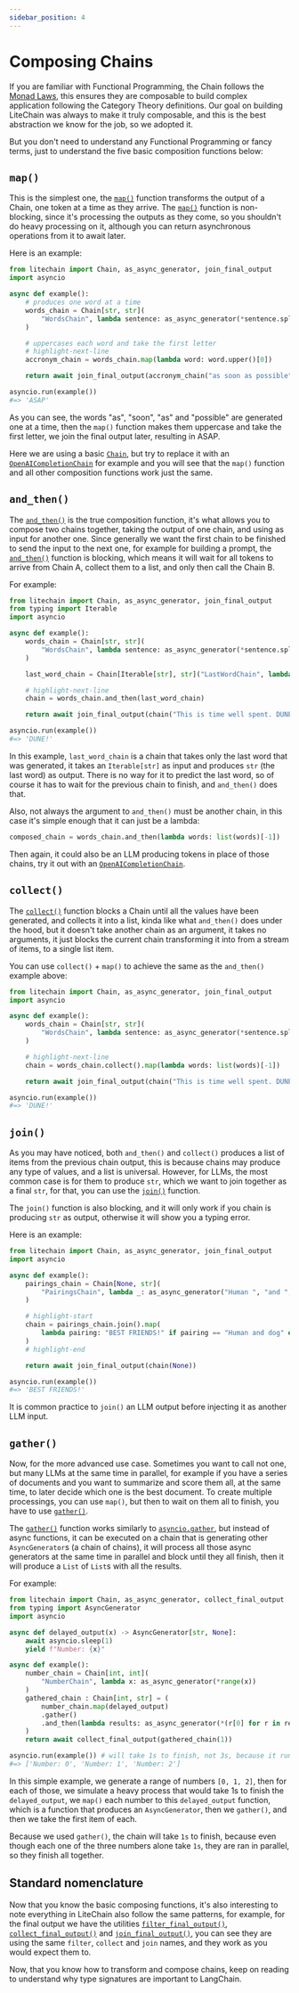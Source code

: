```yaml
---
sidebar_position: 4
---
```


# Composing Chains

If you are familiar with Functional Programming, the Chain follows the [Monad Laws](https://wiki.haskell.org/Monad_laws), this ensures they are composable to build complex application following the Category Theory definitions. Our goal on building LiteChain was always to make it truly composable, and this is the best abstraction we know for the job, so we adopted it.

But you don't need to understand any Functional Programming or fancy terms, just to understand the five basic composition functions below:

## `map()`

This is the simplest one, the [`map()`](pathname:///reference/litechain/index.html#litechain.Chain.map) function transforms the output of a Chain, one token at a time as they arrive. The [`map()`](pathname:///reference/litechain/index.html#litechain.Chain.map) function is non-blocking, since it's processing the outputs as they come, so you shouldn't do heavy processing on it, although you can return asynchronous operations from it to await later.

Here is an example:

```python
from litechain import Chain, as_async_generator, join_final_output
import asyncio

async def example():
    # produces one word at a time
    words_chain = Chain[str, str](
        "WordsChain", lambda sentence: as_async_generator(*sentence.split(" "))
    )

    # uppercases each word and take the first letter
    # highlight-next-line
    accronym_chain = words_chain.map(lambda word: word.upper()[0])

    return await join_final_output(accronym_chain("as soon as possible"))

asyncio.run(example())
#=> 'ASAP'
```

As you can see, the words "as", "soon", "as" and "possible" are generated one at a time, then the `map()` function makes them uppercase and take the first letter, we join the final output later, resulting in ASAP.

Here we are using a basic [`Chain`](pathname:///reference/litechain/index.html#chain), but try to replace it with an [`OpenAICompletionChain`](pathname:///reference/litechain/contrib/index.html#litechain.contrib.OpenAICompletionChain) for example and you will see that the `map()` function and all other composition functions work just the same.

## `and_then()`

The [`and_then()`](pathname:///reference/litechain/index.html#litechain.Chain.and_then) is the true composition function, it's what
allows you to compose two chains together, taking the output of one chain, and using as input for another one. Since generally we want the first chain to be finished to send the input to the next one, for example for building a prompt, the [`and_then()`](pathname:///reference/litechain/index.html#litechain.Chain.and_then) function is blocking, which means it will wait for all tokens
to arrive from Chain A, collect them to a list, and only then call the Chain B.

For example:

```python
from litechain import Chain, as_async_generator, join_final_output
from typing import Iterable
import asyncio

async def example():
    words_chain = Chain[str, str](
        "WordsChain", lambda sentence: as_async_generator(*sentence.split(" "))
    )

    last_word_chain = Chain[Iterable[str], str]("LastWordChain", lambda words: list(words)[-1])

    # highlight-next-line
    chain = words_chain.and_then(last_word_chain)

    return await join_final_output(chain("This is time well spent. DUNE!"))

asyncio.run(example())
#=> 'DUNE!'
```

In this example, `last_word_chain` is a chain that takes only the last word that was generated, it takes an `Iterable[str]` as input and produces `str` (the last word) as output. There is no way for it to predict the last word, so of course it has to wait for the previous chain to finish, and `and_then()` does that.

Also, not always the argument to `and_then()` must be another chain, in this case it's simple enough that it can just be a lambda:

```python
composed_chain = words_chain.and_then(lambda words: list(words)[-1])
```

Then again, it could also be an LLM producing tokens in place of those chains, try it out with an [`OpenAICompletionChain`](pathname:///reference/litechain/contrib/index.html#litechain.contrib.OpenAICompletionChain).

## `collect()`

The [`collect()`](pathname:///reference/litechain/index.html#litechain.Chain.collect) function blocks a Chain until all the values have been generated, and collects it into a list, kinda like what `and_then()` does under the hood, but it doesn't take another chain as an argument, it takes no arguments, it just blocks the current chain transforming it into from a stream of items, to a single list item.

You can use `collect()` + `map()` to achieve the same as the `and_then()` example above:

```python
from litechain import Chain, as_async_generator, join_final_output
import asyncio

async def example():
    words_chain = Chain[str, str](
        "WordsChain", lambda sentence: as_async_generator(*sentence.split(" "))
    )

    # highlight-next-line
    chain = words_chain.collect().map(lambda words: list(words)[-1])

    return await join_final_output(chain("This is time well spent. DUNE!"))

asyncio.run(example())
#=> 'DUNE!'
```

## `join()`

As you may have noticed, both `and_then()` and `collect()` produces a list of items from the previous chain output, this is because chains may produce any type of values, and a list is universal. However, for LLMs, the most common case is for them to produce `str`, which we want to join together as a final `str`, for that, you can use the [`join()`](pathname:///reference/litechain/index.html#litechain.Chain.join) function.

The `join()` function is also blocking, and it will only work if you chain is producing `str` as output, otherwise it will show you a typing error.

Here is an example:

```python
from litechain import Chain, as_async_generator, join_final_output
import asyncio

async def example():
    pairings_chain = Chain[None, str](
        "PairingsChain", lambda _: as_async_generator("Human ", "and ", "dog")
    )

    # highlight-start
    chain = pairings_chain.join().map(
        lambda pairing: "BEST FRIENDS!" if pairing == "Human and dog" else "meh"
    )
    # highlight-end

    return await join_final_output(chain(None))

asyncio.run(example())
#=> 'BEST FRIENDS!'
```

It is common practice to `join()` an LLM output before injecting it as another LLM input.

## `gather()`

Now, for the more advanced use case. Sometimes you want to call not one, but many LLMs at the same time in parallel, for example if you have a series of documents and you want to summarize and score them all, at the same time, to later decide which one is the best document. To create multiple processings, you can use `map()`, but then to wait on them all to finish, you have to use [`gather()`](pathname:///reference/litechain/index.html#litechain.Chain.gather).

The [`gather()`](pathname:///reference/litechain/index.html#litechain.Chain.gather) function works similarly to [`asyncio.gather`](https://docs.python.org/3/library/asyncio-task.html#asyncio.gather), but instead of async functions, it can be executed on a chain that is generating other `AsyncGenerator`s (a chain of chains), it will process all those async generators at the same time in parallel and block until they all finish, then it will produce a `List` of `List`s with all the results.

For example:

```python
from litechain import Chain, as_async_generator, collect_final_output
from typing import AsyncGenerator
import asyncio

async def delayed_output(x) -> AsyncGenerator[str, None]:
    await asyncio.sleep(1)
    yield f"Number: {x}"

async def example():
    number_chain = Chain[int, int](
        "NumberChain", lambda x: as_async_generator(*range(x))
    )
    gathered_chain : Chain[int, str] = (
        number_chain.map(delayed_output)
        .gather()
        .and_then(lambda results: as_async_generator(*(r[0] for r in results)))
    )
    return await collect_final_output(gathered_chain(1))

asyncio.run(example()) # will take 1s to finish, not 3s, because it runs in parallel
#=> ['Number: 0', 'Number: 1', 'Number: 2']
```

In this simple example, we generate a range of numbers `[0, 1, 2]`, then for each of those, we simulate a heavy process that would take 1s to finish the `delayed_output`, we `map()` each number to this `delayed_output` function, which is a function that produces an `AsyncGenerator`, then we `gather()`, and then we take the first item of each.

Because we used `gather()`, the chain will take `1s` to finish, because even though each one of the three numbers alone take `1s`, they are ran in parallel, so they finish all together.

## Standard nomenclature

Now that you know the basic composing functions, it's also interesting to note everything in LiteChain also follow the same patterns, for example, for the final output we have the utilities [`filter_final_output()`](pathname:///reference/litechain/index.html#litechain.filter_final_output), [`collect_final_output()`](pathname:///reference/litechain/index.html#litechain.collect_final_output) and [`join_final_output()`](pathname:///reference/litechain/index.html#litechain.join_final_output), you can see they are using the same `filter`, `collect` and `join` names, and they work as you would expect them to.

Now, that you know how to transform and compose chains, keep on reading to understand why type signatures are important to LangChain.
